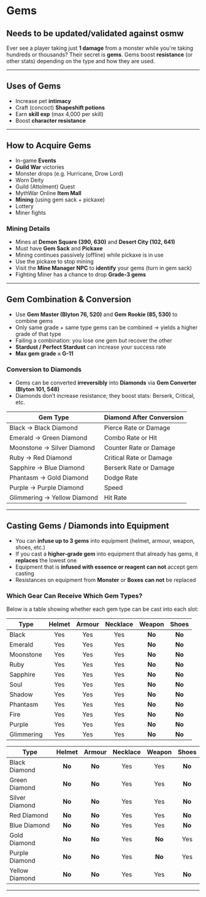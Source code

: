 # Gems

## Needs to be updated/validated against osmw


Ever see a player taking just **1 damage** from a monster while you're taking hundreds or thousands? Their secret is **gems**. Gems boost **resistance** (or other stats) depending on the type and how they are used.

---

## Uses of Gems

- Increase pet **intimacy**  
- Craft (concoct) **Shapeshift potions**  
- Earn **skill exp** (max 4,000 per skill)  
- Boost **character resistance**  

---

## How to Acquire Gems

- In-game **Events**  
- **Guild War** victories  
- Monster drops (e.g. Hurricane, Drow Lord)  
- Worn Deity  
- Guild (Attolment) Quest  
- MythWar Online **Item Mall**  
- **Mining** (using gem sack + pickaxe)  
- Lottery 
- Miner fights  

### Mining Details

- Mines at **Demon Square (390, 630)** and **Desert City (102, 641)**  
- Must have **Gem Sack** and **Pickaxe**  
- Mining continues passively (offline) while pickaxe is in use  
- Use the pickaxe to stop mining  
- Visit the **Mine Manager NPC** to **identify** your gems (turn in gem sack)  
- Fighting Miner has a chance to drop **Grade-3 gems**

---

## Gem Combination & Conversion

- Use **Gem Master (Blyton 76, 520)** and **Gem Rookie (85, 530)** to combine gems  
- Only same grade + same type gems can be combined → yields a higher grade of that type  
- Failing a combination: you lose one gem but recover the other  
- **Stardust / Perfect Stardust** can increase your success rate  
- **Max gem grade = G-11**

### Conversion to Diamonds

- Gems can be converted **irreversibly** into **Diamonds** via **Gem Converter (Blyton 101, 548)**  
- Diamonds don’t increase resistance; they boost stats: Berserk, Critical, etc.  

| Gem Type                    | Diamond After Conversion |
| --------------------------- | ------------------------ |
| Black → Black Diamond       | Pierce Rate or Damage    |
| Emerald → Green Diamond     | Combo Rate or Hit        |
| Moonstone → Silver Diamond  | Counter Rate or Damage   |
| Ruby → Red Diamond          | Critical Rate or Damage  |
| Sapphire → Blue Diamond     | Berserk Rate or Damage   |
| Phantasm → Gold Diamond     | Dodge Rate               |
| Purple → Purple Diamond     | Speed                    |
| Glimmering → Yellow Diamond | Hit Rate                 |

---

## Casting Gems / Diamonds into Equipment

- You can **infuse up to 3 gems** into equipment (helmet, armour, weapon, shoes, etc.)  
- If you cast a **higher-grade gem** into equipment that already has gems, it **replaces** the lowest one  
- Equipment that is **infused with essence or reagent** **can not** accept gem casting  
- Resistances on equipment from **Monster** or **Boxes** **can not** be replaced 

### Which Gear Can Receive Which Gem Types?

Below is a table showing whether each gem type can be cast into each slot:

| Type       | Helmet | Armour | Necklace | Weapon | Shoes  |
| ---------- | :----: | :----: | :------: | :----: | :----: |
| Black      |  Yes   |  Yes   |   Yes    | **No** | **No** |
| Emerald    |  Yes   |  Yes   |   Yes    | **No** | **No** |
| Moonstone  |  Yes   |  Yes   |   Yes    | **No** | **No** |
| Ruby       |  Yes   |  Yes   |   Yes    | **No** | **No** |
| Sapphire   |  Yes   |  Yes   |   Yes    | **No** | **No** |
| Soul       |  Yes   |  Yes   |   Yes    | **No** | **No** |
| Shadow     |  Yes   |  Yes   |   Yes    | **No** | **No** |
| Phantasm   |  Yes   |  Yes   |   Yes    | **No** | **No** |
| Fire       |  Yes   |  Yes   |   Yes    | **No** | **No** |
| Purple     |  Yes   |  Yes   |   Yes    | **No** | **No** |
| Glimmering |  Yes   |  Yes   |   Yes    | **No** | **No** |

| Type           | Helmet | Armour | Necklace | Weapon | Shoes  |
| -------------- | :----: | :----: | :------: | :----: | :----: |
| Black Diamond  | **No** | **No** |   Yes    |  Yes   | **No** |
| Green Diamond  | **No** | **No** |   Yes    |  Yes   | **No** |
| Silver Diamond | **No** | **No** |   Yes    |  Yes   | **No** |
| Red Diamond    | **No** | **No** |   Yes    |  Yes   | **No** |
| Blue Diamond   | **No** | **No** |   Yes    |  Yes   | **No** |
| Gold Diamond   | **No** | **No** |   Yes    | **No** |  Yes   |
| Purple Diamond | **No** | **No** |   Yes    | **No** |  Yes   |
| Yellow Diamond | **No** | **No** |   Yes    |  Yes   | **No** |

---
